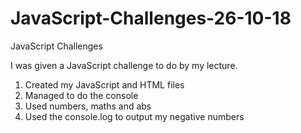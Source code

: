 # JavaScript-Challenges-26-10-18
JavaScript Challenges

I was given a JavaScript challenge to do by my lecture.

1. Created my JavaScript and HTML files
2. Managed to do the console
3. Used numbers, maths and abs
4. Used the console.log to output my negative numbers
